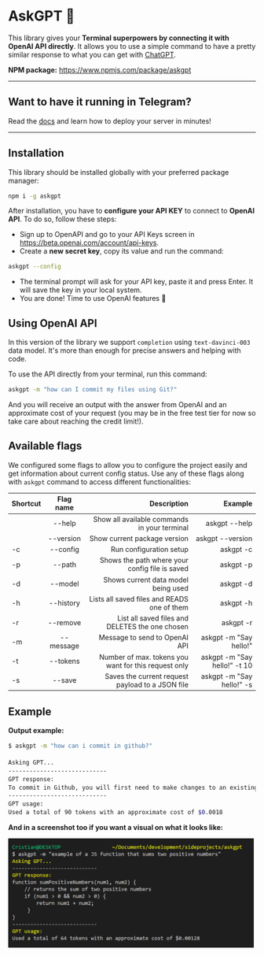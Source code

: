 # AskGPT 🤖

This library gives your **Terminal superpowers by connecting it with OpenAI API directly**. It allows you to use a simple command to have a pretty similar response to what you can get with [ChatGPT](https://chat.openai.com/).

**NPM package:** https://www.npmjs.com/package/askgpt

---

## Want to have it running in Telegram?

Read the [docs](https://github.com/Ccastillo06/askgpt/tree/main/telegram-bot) and learn how to deploy your server in minutes! 

---

## Installation

This library should be installed globally with your preferred package manager:

```bash
npm i -g askgpt
```

After installation, you have to **configure your API KEY** to connect to **OpenAI API**. To do so, follow these steps:

- Sign up to OpenAPI and go to your API Keys screen in https://beta.openai.com/account/api-keys.
- Create a **new secret key**, copy its value and run the command:

```bash
askgpt --config
```

- The terminal prompt will ask for your API key, paste it and press Enter. It will save the key in your local system.
- You are done! Time to use OpenAI features 🚀

## Using OpenAI API

In this version of the library we support `completion` using `text-davinci-003` data model. It's more than enough for precise answers and helping with code.

To use the API directly from your terminal, run this command:

```bash
askgpt -m "how can I commit my files using Git?"
```

And you will receive an output with the answer from OpenAI and an approximate cost of your request (you may be in the free test tier for now so take care about reaching the credit limit!).

## Available flags

We configured some flags to allow you to configure the project easily and get information about current config status. Use any of these flags along with `askgpt` command to access different functionalities:

| Shortcut | Flag name |                                          Description |                      Example |
| -------- | :-------: | ---------------------------------------------------: | ---------------------------: |
|          |  --help   |         Show all available commands in your terminal |                askgpt --help |
|          | --version |                         Show current package version |             askgpt --version |
| -c       | --config  |                              Run configuration setup |                    askgpt -c |
| -p       |  --path   |       Shows the path where your config file is saved |                    askgpt -p |
| -d       |  --model  |                  Shows current data model being used |                    askgpt -d |
| -h       | --history |          Lists all saved files and READS one of them |                    askgpt -h |
| -r       | --remove  |      List all saved files and DELETES the one chosen |                    askgpt -r |
| -m       | --message |                        Message to send to OpenAI API |       askgpt -m "Say hello!" |
| -t       | --tokens  | Number of max. tokens you want for this request only | askgpt -m "Say hello!" -t 10 |
| -s       |  --save   |     Saves the current request payload to a JSON file |    askgpt -m "Say hello!" -s |

## Example

**Output example:**

```bash
$ askgpt -m "how can i commit in github?"

Asking GPT...
----------------------------
GPT response:
To commit in Github, you will first need to make changes to an existing file or create a new oand go to the terminal of your repository. Then, use the git add command to add the changes toed. After that, use the git commit -m "<your commit message>" command to commit the changes an
----------------------------
GPT usage:
Used a total of 90 tokens with an approximate cost of $0.0018
```

**And in a screenshot too if you want a visual on what it looks like:**

<img src="https://raw.githubusercontent.com/Ccastillo06/askgpt/main/assets/askgpt-sample.png" alt="example" width="500" />
